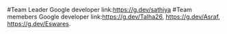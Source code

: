 #Team Leader Google developer link:https://g.dev/sathiya
#Team memebers Google developer link:https://g.dev/Talha26,
                                     https://g.dev/Asraf,
                                     https://g.dev/Eswares.
